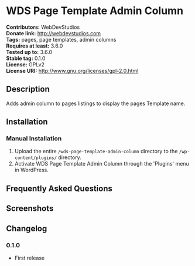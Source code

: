 # WDS Page Template Admin Column #
**Contributors:**      WebDevStudios  
**Donate link:**       http://webdevstudios.com  
**Tags:**              pages, page templates, admin columns  
**Requires at least:** 3.6.0  
**Tested up to:**      3.6.0  
**Stable tag:**        0.1.0  
**License:**           GPLv2  
**License URI:**       http://www.gnu.org/licenses/gpl-2.0.html  

## Description ##

Adds admin column to pages listings to display the pages Template name.

## Installation ##

### Manual Installation ###

1. Upload the entire `/wds-page-template-admin-column` directory to the `/wp-content/plugins/` directory.
2. Activate WDS Page Template Admin Column through the 'Plugins' menu in WordPress.

## Frequently Asked Questions ##


## Screenshots ##


## Changelog ##

### 0.1.0 ###
* First release
